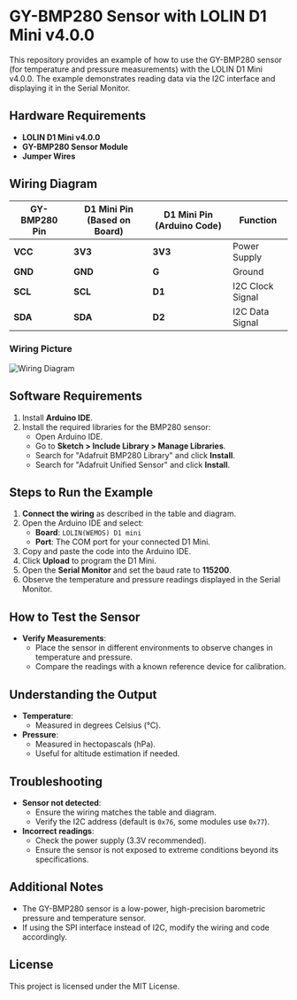 # GY-BMP280 Sensor with LOLIN D1 Mini v4.0.0

This repository provides an example of how to use the GY-BMP280 sensor (for temperature and pressure measurements) with the LOLIN D1 Mini v4.0.0. The example demonstrates reading data via the I2C interface and displaying it in the Serial Monitor.

## Hardware Requirements
- **LOLIN D1 Mini v4.0.0**
- **GY-BMP280 Sensor Module**
- **Jumper Wires**

## Wiring Diagram

| **GY-BMP280 Pin** | **D1 Mini Pin (Based on Board)** | **D1 Mini Pin (Arduino Code)** | **Function**          |
|--------------------|-----------------------------------|--------------------------------|-----------------------|
| **VCC**            | **3V3**                          | **3V3**                       | Power Supply          |
| **GND**            | **GND**                            | **G**                         | Ground                |
| **SCL**            | **SCL**                          | **D1**                        | I2C Clock Signal      |
| **SDA**            | **SDA**                          | **D2**                        | I2C Data Signal       |

### Wiring Picture
![Wiring Diagram](gy_bmp280_wiring_diagram.png)

## Software Requirements
1. Install **Arduino IDE**.
2. Install the required libraries for the BMP280 sensor:
   - Open Arduino IDE.
   - Go to **Sketch > Include Library > Manage Libraries**.
   - Search for "Adafruit BMP280 Library" and click **Install**.
   - Search for "Adafruit Unified Sensor" and click **Install**.

## Steps to Run the Example
1. **Connect the wiring** as described in the table and diagram.
2. Open the Arduino IDE and select:
   - **Board**: `LOLIN(WEMOS) D1 mini`
   - **Port**: The COM port for your connected D1 Mini.
3. Copy and paste the code into the Arduino IDE.
4. Click **Upload** to program the D1 Mini.
5. Open the **Serial Monitor** and set the baud rate to **115200**.
6. Observe the temperature and pressure readings displayed in the Serial Monitor.

## How to Test the Sensor
- **Verify Measurements**:
  - Place the sensor in different environments to observe changes in temperature and pressure.
  - Compare the readings with a known reference device for calibration.

## Understanding the Output
- **Temperature**:
  - Measured in degrees Celsius (°C).
- **Pressure**:
  - Measured in hectopascals (hPa).
  - Useful for altitude estimation if needed.

## Troubleshooting
- **Sensor not detected**:
  - Ensure the wiring matches the table and diagram.
  - Verify the I2C address (default is `0x76`, some modules use `0x77`).
- **Incorrect readings**:
  - Check the power supply (3.3V recommended).
  - Ensure the sensor is not exposed to extreme conditions beyond its specifications.

## Additional Notes
- The GY-BMP280 sensor is a low-power, high-precision barometric pressure and temperature sensor.
- If using the SPI interface instead of I2C, modify the wiring and code accordingly.

## License
This project is licensed under the MIT License.

